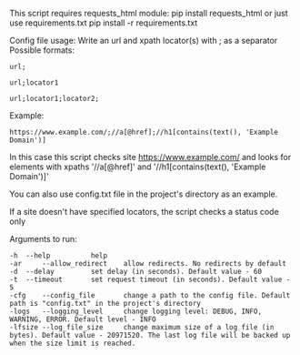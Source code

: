 This script requires requests_html module:
pip install requests_html
or just use requirements.txt
pip install -r requirements.txt


Config file usage:
Write an url and xpath locator(s) with ; as a separator
Possible formats:

```
url;
```
```
url;locator1
```
```
url;locator1;locator2;
```

Example:

```
https://www.example.com/;//a[@href];//h1[contains(text(), 'Example Domain')]
```

In this case this script checks site https://www.example.com/ and looks for elements with xpaths '//a[@href]' and '//h1[contains(text(), 'Example Domain')]'

You can also use config.txt file in the project's directory as an example.

If a site doesn't have specified locators, the script checks a status code only


Arguments to run:
```
-h 	--help			help
-ar 	--allow_redirect	allow redirects. No redirects by default
-d 	--delay			set delay (in seconds). Default value - 60
-t 	--timeout		set request timeout (in seconds). Default value - 5
-cfg	--config_file		change a path to the config file. Default path is "config.txt" in the project's directory
-logs 	--logging_level		change logging level: DEBUG, INFO, WARNING, ERROR. Default level - INFO
-lfsize	--log_file_size		change maximum size of a log file (in bytes). Default value - 20971520. The last log file will be backed up when the size limit is reached.
```
